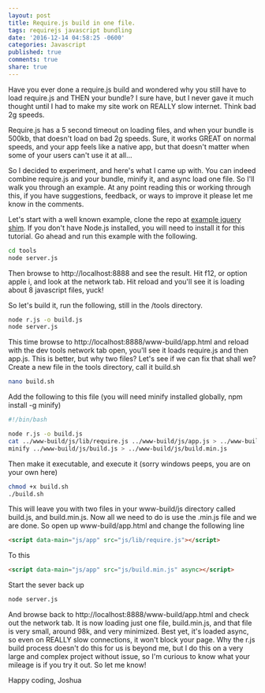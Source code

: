 ```yaml
---
layout: post
title: Require.js build in one file.
tags: requirejs javascript bundling
date: '2016-12-14 04:58:25 -0600'
categories: Javascript
published: true
comments: true
share: true
---
```

Have you ever done a require.js build and wondered why you still have to load require.js and THEN your bundle?  I sure have, but I never gave it much thought until I had to make my site work on REALLY slow internet.  Think bad 2g speeds.  

Require.js has a 5 second timeout on loading files, and when your bundle is 500kb, that doesn't load on bad 2g speeds.  Sure, it works GREAT on normal speeds, and your app feels like a native app, but that doesn't matter when some of your users can't use it at all...

So I decided to experiment, and here's what I came up with.  You can indeed combine require.js and your bundle, minify it, and async load one file.  So I'll walk you through an example.  At any point reading this or working through this, if you have suggestions, feedback, or ways to improve it please let me know in the comments.

Let's start with a well known example, clone the repo at [example jquery shim](https://github.com/requirejs/example-jquery-shim).  If you don't have Node.js installed, you will need to install it for this tutorial.  Go ahead and run this example with the following.

```bash
cd tools
node server.js
```

Then browse to http://localhost:8888 and see the result.  Hit f12, or option apple i, and look at the network tab.  Hit reload and you'll see it is loading about 8 javascript files, yuck!

So let's build it, run the following, still in the /tools directory.

```bash
node r.js -o build.js
node server.js
```

This time browse to http://localhost:8888/www-build/app.html and reload with the dev tools network tab open, you'll see it loads require.js and then app.js.  This is better, but why two files?  Let's see if we can fix that shall we?  Create a new file in the tools directory, call it build.sh

```bash
nano build.sh
```

Add the following to this file (you will need minify installed globally, npm install -g minify)

```bash
#!/bin/bash

node r.js -o build.js
cat ../www-build/js/lib/require.js ../www-build/js/app.js > ../www-build/js/build.js
minify ../www-build/js/build.js > ../www-build/js/build.min.js
```

Then make it executable, and execute it (sorry windows peeps, you are on your own here)
```bash
chmod +x build.sh
./build.sh
```

This will leave you with two files in your www-build/js directory called build.js, and build.min.js.  Now all we need to do is use the .min.js file and we are done.  So open up www-build/app.html and change the following line

```html
<script data-main="js/app" src="js/lib/require.js"></script>
```
To this
```html
<script data-main="js/app" src="js/build.min.js" async></script>
```

Start the sever back up
```bash
node server.js
```

And browse back to http://localhost:8888/www-build/app.html and check out the network tab.  It is now loading just one file, build.min.js, and that file is very small, around 98k, and very minimized.  Best yet, it's loaded async, so even on REALLY slow connections, it won't block your page.  Why the r.js build process doesn't do this for us is beyond me, but I do this on a very large and complex project without issue, so I'm curious to know what your mileage is if you try it out.  So let me know!

Happy coding,
Joshua
